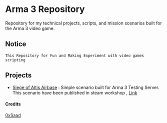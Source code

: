 # Arma 3 Repository
Repository for my technical projects, scripts, and mission scenarios built for the Arma 3 video game.

## Notice
`This Repository for Fun and Making Experiment with video games scripting`

## Projects
- [Siege of Altis Airbase](altismission.sqm) : Simple scenario built for Arma 3 Testing Server.
This scenario have been published in steam workshop , [Link](https://steamcommunity.com/sharedfiles/filedetails/?id=3518408480)


#### Credits
[0xSaad](https://x.com/0xdonzdev)
